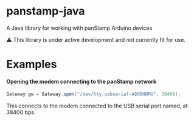 panstamp-java
=============

A Java library for working with panStamp Arduino devices

:warning: This library is under active development and not currently fit for use.

Examples
========

#### Opening the modem connecting to the panStamp network
```java
Gateway gw = Gateway.open("/dev/tty.usbserial-A800HNMV", 38400);
```
This connects to the modem connected to the USB serial port named, at 38400 bps.
